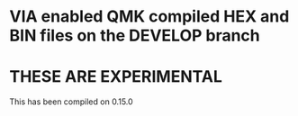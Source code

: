 # VIA enabled QMK compiled HEX and BIN files on the DEVELOP branch

# THESE ARE EXPERIMENTAL 

 This has been compiled on 0.15.0
